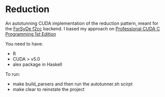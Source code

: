 Reduction
=========

An autotunning CUDA implementation of the reduction pattern, meant for the [ForSyDe f2cc](https://forsyde.ict.kth.se/trac/wiki/ForSyDe/f2cc) backend.
I based my approach on [Professional CUDA C Programming 1st Edition](https://www.amazon.com/Professional-CUDA-Programming-John-Cheng/dp/1118739329/ref=pd_bxgy_14_img_2/163-0340861-1801263?ie=UTF8&psc=1&refRID=51JY2YVCC8W0Y0PQWNE7)

You need to have:
  * R 
  * CUDA > v5.0
  * alex package in Haskell

To run:
  * make build_parsers and then run the autotunner.sh scirpt
  * make clear to reinstate the project 
